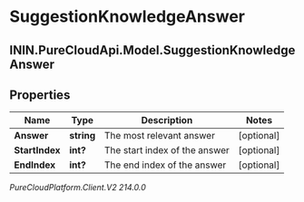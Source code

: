 # SuggestionKnowledgeAnswer

## ININ.PureCloudApi.Model.SuggestionKnowledgeAnswer

## Properties

|Name | Type | Description | Notes|
|------------ | ------------- | ------------- | -------------|
| **Answer** | **string** | The most relevant answer | [optional] |
| **StartIndex** | **int?** | The start index of the answer | [optional] |
| **EndIndex** | **int?** | The end index of the answer | [optional] |



_PureCloudPlatform.Client.V2 214.0.0_
